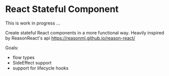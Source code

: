 # React Stateful Component

This is work in progress ...

Create stateful React components in a more functional way. Heavily inspired by ReasonReact's api
https://reasonml.github.io/reason-react/

Goals:
- flow types
- SideEffect support
- support for lifecycle hooks
